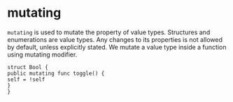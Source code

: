 # mutating

`mutating` is used to mutate the property of value types. Structures and enumerations are value types. Any changes to its properties is not allowed by default, unless explicitly stated. We mutate a value type inside a function using mutating modifier.

```
struct Bool {
public mutating func toggle() { 
self = !self 
}
}
```